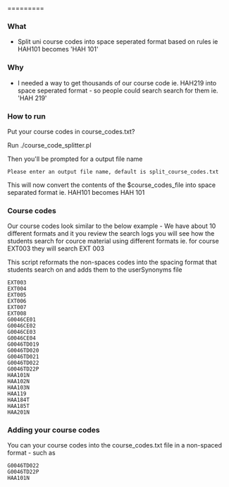 =========
### What

  * Split uni course codes into space seperated format based on rules ie HAH101 becomes 'HAH 101'

### Why 

  * I needed a way to get thousands of our course code ie. HAH219 into space seperated format - so people could search search for them ie. 'HAH 219'

### How to run
Put your course codes in course_codes.txt?

Run
    ./course_code_splitter.pl

Then you'll be prompted for a output file name

    Please enter an output file name, default is split_course_codes.txt

This will now convert the contents of the $course_codes_file into space separated format ie. HAH101 becomes HAH 101

### Course codes

Our course codes look similar to the below example - We have about 10 different formats and it you review the search logs you will see how the students search for cource material using different formats
ie. for course EXT003 they will search EXT 003

This script reformats the non-spaces codes into the spacing format that students search on and adds them to the userSynonyms file

    EXT003
    EXT004
    EXT005
    EXT006
    EXT007
    EXT008
    G0046CE01
    G0046CE02
    G0046CE03
    G0046CE04
    G0046TD019
    G0046TD020
    G0046TD021
    G0046TD022
    G0046TD22P
    HAA101N
    HAA102N
    HAA103N
    HAA119
    HAA184T
    HAA185T
    HAA201N


### Adding your course codes

You can your course codes into the course_codes.txt file in a non-spaced format - such as

    G0046TD022
    G0046TD22P
    HAA101N

